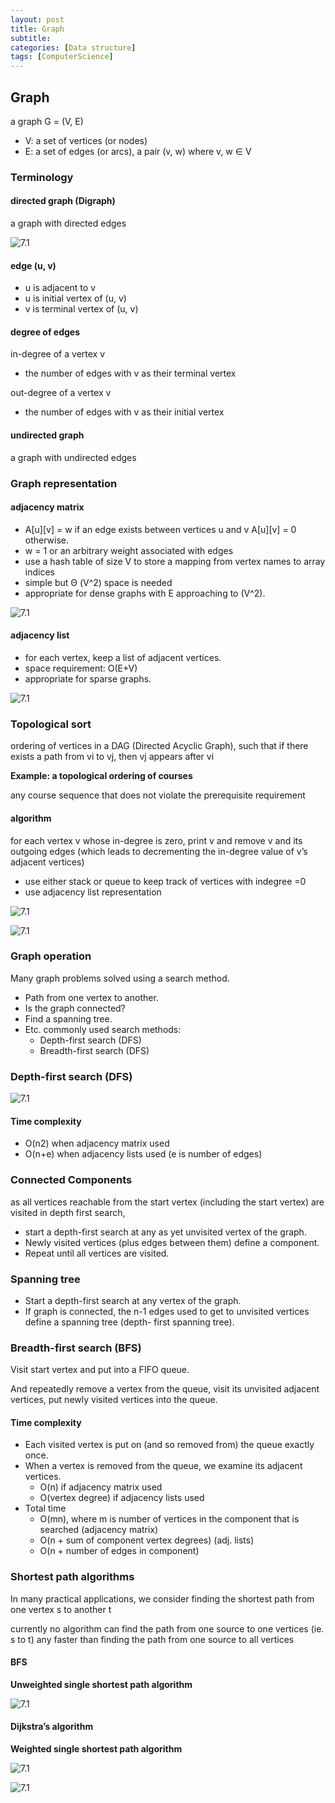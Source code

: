 ```yaml
---
layout: post
title: Graph
subtitle: 
categories: [Data structure]
tags: [ComputerScience]
---
```


## Graph
a graph G = (V, E) 

- V: a set of vertices (or nodes)
- E: a set of edges (or arcs), a pair (v, w) where v, w ∈ V 

### Terminology

#### directed graph (Digraph)

a graph with directed edges 

![7.1](/assets/images/data_structure/11.1.png)

#### edge (u, v)
- u is adjacent to v
- u is initial vertex of (u, v)
- v is terminal vertex of (u, v) 

#### degree of edges
in-degree of a vertex v 
- the number of edges with v as their terminal vertex 

out-degree of a vertex v 
- the number of edges with v as their initial vertex 

#### undirected graph
a graph with undirected edges 


### Graph representation

#### adjacency matrix
- A[u][v] = w if an edge exists between vertices u and v A[u][v] = 0 otherwise. 
- w = 1 or an arbitrary weight associated with edges 
- use a hash table of size V to store a mapping from vertex names to array indices 
- simple but Θ (V^2) space is needed
- appropriate for dense graphs with E approaching to (V^2). 

![7.1](/assets/images/data_structure/11.2.png)

#### adjacency list
- for each vertex, keep a list of adjacent vertices. 
- space requirement: O(E+V)
- appropriate for sparse graphs. 

![7.1](/assets/images/data_structure/11.3.png)

### Topological sort
ordering of vertices in a DAG (Directed Acyclic Graph), such that if there exists a path from vi to vj, then vj appears after vi 

**Example: a topological ordering of courses**

any course sequence that does not violate the prerequisite requirement 

#### algorithm
for each vertex v whose in-degree is zero, print v and remove v and its outgoing edges (which leads to decrementing the in-degree value of v’s adjacent vertices) 
- use either stack or queue to keep track of vertices with indegree =0 
- use adjacency list representation 

![7.1](/assets/images/data_structure/11.4.png)

![7.1](/assets/images/data_structure/11.5.png)

### Graph operation
Many graph problems solved using a search method. 
- Path from one vertex to another. 
- Is the graph connected? 
- Find a spanning tree. 
- Etc. commonly used search methods:  
	- Depth-first search (DFS) 
	- Breadth-first search (DFS)  


### Depth-first search (DFS) 

![7.1](/assets/images/data_structure/11.6.png)

#### Time complexity
- O(n2) when adjacency matrix used
- O(n+e) when adjacency lists used (e is number of edges) 

### Connected Components
as all vertices reachable from the start vertex (including the start vertex) are visited in depth first search, 

- start a depth-first search at any as yet unvisited vertex of the graph. 
- Newly visited vertices (plus edges between them) define a component. 
- Repeat until all vertices are visited. 


### Spanning tree
- Start a depth-first search at any vertex of the graph. 
- If graph is connected, the n-1 edges used to get to unvisited vertices define a spanning tree (depth- first spanning tree). 


### Breadth-first search (BFS)
Visit start vertex and put into a FIFO queue. 

And repeatedly remove a vertex from the queue, visit its unvisited adjacent vertices, put newly visited vertices into the queue. 


#### Time complexity
- Each visited vertex is put on (and so removed from) the queue exactly once. 
- When a vertex is removed from the queue, we examine its adjacent vertices. 
	- O(n) if adjacency matrix used
	- O(vertex degree) if adjacency lists used 
- Total time
	- O(mn), where m is number of vertices in the component that is searched (adjacency matrix) 
	- O(n + sum of component vertex degrees) (adj. lists) 
	- O(n + number of edges in component) 


### Shortest path algorithms
In many practical applications, we consider finding the shortest path from one vertex s to another t 

currently no algorithm can find the path from one source to one vertices (ie. s to t) any faster than finding the path from one source to all vertices 

#### BFS
**Unweighted single shortest path algorithm**

![7.1](/assets/images/data_structure/11.7.png)

#### Dijkstra’s algorithm
**Weighted single shortest path algorithm**


![7.1](/assets/images/data_structure/11.8.png)

![7.1](/assets/images/data_structure/11.9.png)





